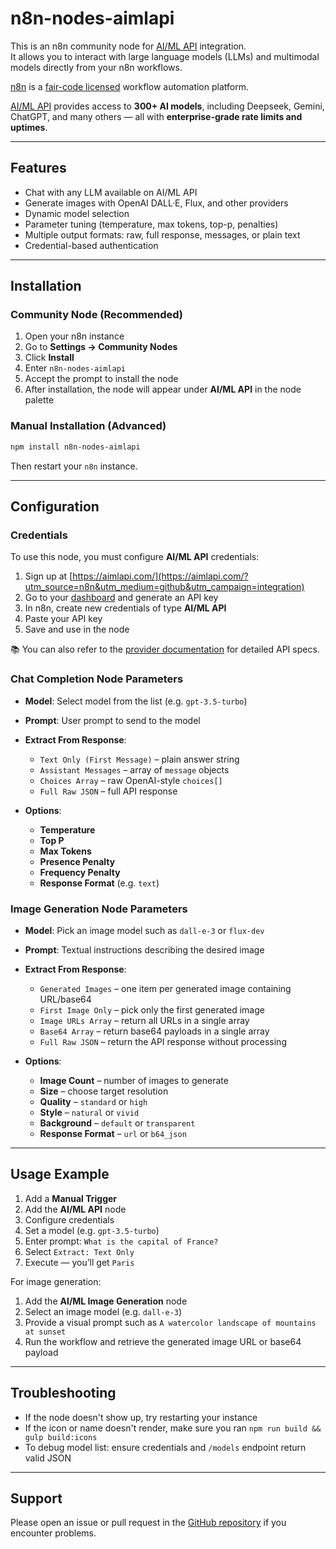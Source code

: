 # n8n-nodes-aimlapi

This is an n8n community node for [AI/ML API](https://aimlapi.com/?utm_source=n8n&utm_medium=github&utm_campaign=integration) integration.  
It allows you to interact with large language models (LLMs) and multimodal models directly from your n8n workflows.

[n8n](https://n8n.io/) is a [fair-code licensed](https://docs.n8n.io/reference/license/) workflow automation platform.

[AI/ML API](https://aimlapi.com/app/?utm_source=n8n&utm_medium=github&utm_campaign=integration) provides access to **300+ AI models**, including Deepseek, Gemini, ChatGPT, and many others — all with **enterprise-grade rate limits and uptimes**.

---

## Features

- Chat with any LLM available on AI/ML API
- Generate images with OpenAI DALL·E, Flux, and other providers
- Dynamic model selection
- Parameter tuning (temperature, max tokens, top-p, penalties)
- Multiple output formats: raw, full response, messages, or plain text
- Credential-based authentication

---

## Installation

### Community Node (Recommended)

1. Open your n8n instance
2. Go to **Settings → Community Nodes**
3. Click **Install**
4. Enter `n8n-nodes-aimlapi`
5. Accept the prompt to install the node
6. After installation, the node will appear under **AI/ML API** in the node palette

### Manual Installation (Advanced)

```bash
npm install n8n-nodes-aimlapi
````

Then restart your `n8n` instance.

---

## Configuration

### Credentials

To use this node, you must configure **AI/ML API** credentials:

1. Sign up at [https://aimlapi.com/](https://aimlapi.com/?utm_source=n8n&utm_medium=github&utm_campaign=integration)
2. Go to your [dashboard](https://aimlapi.com/app/?utm_source=n8n&utm_medium=github&utm_campaign=integration) and generate an API key
3. In n8n, create new credentials of type **AI/ML API**
4. Paste your API key
5. Save and use in the node

📚 You can also refer to the [provider documentation](https://docs.aimlapi.com/?utm_source=n8n&utm_medium=github&utm_campaign=integration) for detailed API specs.

### Chat Completion Node Parameters

* **Model**: Select model from the list (e.g. `gpt-3.5-turbo`)
* **Prompt**: User prompt to send to the model
* **Extract From Response**:

  * `Text Only (First Message)` – plain answer string
  * `Assistant Messages` – array of `message` objects
  * `Choices Array` – raw OpenAI-style `choices[]`
  * `Full Raw JSON` – full API response
* **Options**:

  * **Temperature**
  * **Top P**
  * **Max Tokens**
  * **Presence Penalty**
  * **Frequency Penalty**
  * **Response Format** (e.g. `text`)

### Image Generation Node Parameters

* **Model**: Pick an image model such as `dall-e-3` or `flux-dev`
* **Prompt**: Textual instructions describing the desired image
* **Extract From Response**:

  * `Generated Images` – one item per generated image containing URL/base64
  * `First Image Only` – pick only the first generated image
  * `Image URLs Array` – return all URLs in a single array
  * `Base64 Array` – return base64 payloads in a single array
  * `Full Raw JSON` – return the API response without processing
* **Options**:

  * **Image Count** – number of images to generate
  * **Size** – choose target resolution
  * **Quality** – `standard` or `high`
  * **Style** – `natural` or `vivid`
  * **Background** – `default` or `transparent`
  * **Response Format** – `url` or `b64_json`

---

## Usage Example

1. Add a **Manual Trigger**
2. Add the **AI/ML API** node
3. Configure credentials
4. Set a model (e.g. `gpt-3.5-turbo`)
5. Enter prompt: `What is the capital of France?`
6. Select `Extract: Text Only`
7. Execute — you’ll get `Paris`

For image generation:

1. Add the **AI/ML Image Generation** node
2. Select an image model (e.g. `dall-e-3`)
3. Provide a visual prompt such as `A watercolor landscape of mountains at sunset`
4. Run the workflow and retrieve the generated image URL or base64 payload

---

## Troubleshooting

* If the node doesn't show up, try restarting your instance
* If the icon or name doesn't render, make sure you ran `npm run build && gulp build:icons`
* To debug model list: ensure credentials and `/models` endpoint return valid JSON

---

## Support

Please open an issue or pull request in the [GitHub repository](https://github.com/D1m7asis/n8n-nodes-aimlapi) if you encounter problems.
